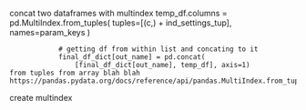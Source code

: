 concat two dataframes with multindex
    temp_df.columns = pd.MultiIndex.from_tuples(
                    tuples=[(c,) + ind_settings_tup],
                    names=param_keys
                )

                # getting df from within list and concating to it
                final_df_dict[out_name] = pd.concat(
                    [final_df_dict[out_name], temp_df], axis=1)
    from tuples from array blah blah https://pandas.pydata.org/docs/reference/api/pandas.MultiIndex.from_tuples.html#pandas.MultiIndex.from_tuples

create multindex
